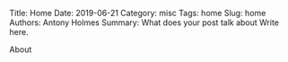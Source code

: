 Title: Home
Date: 2019-06-21
Category: misc
Tags: home
Slug: home
Authors: Antony Holmes
Summary: What does your post talk about Write here.

About
